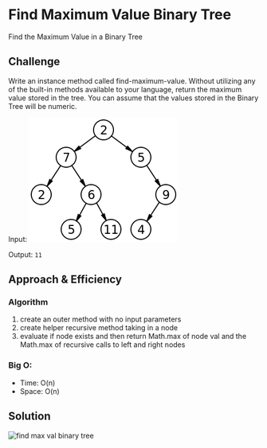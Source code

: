 # Find Maximum Value Binary Tree

Find the Maximum Value in a Binary Tree

## Challenge

Write an instance method called find-maximum-value. Without utilizing any of the built-in methods available to your language, return the maximum value stored in the tree. You can assume that the values stored in the Binary Tree will be numeric.

Input:
![binary tree](../../../assets/binary-tree.png "binary tree")

Output: `11`

## Approach & Efficiency

### Algorithm

1. create an outer method with no input parameters
2. create helper recursive method taking in a node
3. evaluate if node exists and then return Math.max of node val and the Math.max of recursive calls to left and right nodes

### Big O:

- Time: O(n)
- Space: O(n)

## Solution

![find max val binary tree](../../../assets/find-max-val-binary-tree.jpg "find max val binary tree")
